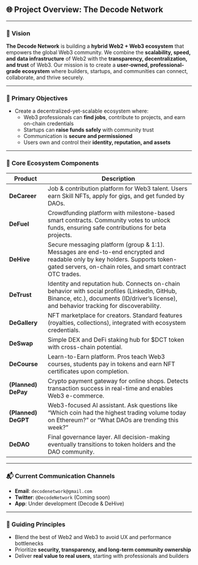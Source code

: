 
## 🌐 **Project Overview: The Decode Network**

---

### 🧭 **Vision**

**The Decode Network** is building a **hybrid Web2 + Web3 ecosystem** that empowers the global Web3 community. We combine the **scalability, speed, and data infrastructure** of Web2 with the **transparency, decentralization, and trust** of Web3. Our mission is to create a **user-owned, professional-grade ecosystem** where builders, startups, and communities can connect, collaborate, and thrive securely.

---

### 🎯 **Primary Objectives**

- Create a decentralized-yet-scalable ecosystem where:
  - Web3 professionals can **find jobs**, contribute to projects, and earn on-chain credentials
  - Startups can **raise funds safely** with community trust
  - Communication is **secure and permissioned**
  - Users own and control their **identity, reputation, and assets**

---

### 🧩 **Core Ecosystem Components**

| Product      | Description |
|--------------|-------------|
| **DeCareer** | Job & contribution platform for Web3 talent. Users earn Skill NFTs, apply for gigs, and get funded by DAOs. |
| **DeFuel**   | Crowdfunding platform with milestone-based smart contracts. Community votes to unlock funds, ensuring safe contributions for beta projects. |
| **DeHive**   | Secure messaging platform (group & 1:1). Messages are end-to-end encrypted and readable only by key holders. Supports token-gated servers, on-chain roles, and smart contract OTC trades. |
| **DeTrust**  | Identity and reputation hub. Connects on-chain behavior with social profiles (LinkedIn, GitHub, Binance, etc.), documents (ID/driver’s license), and behavior tracking for discoverability. |
| **DeGallery**| NFT marketplace for creators. Standard features (royalties, collections), integrated with ecosystem credentials. |
| **DeSwap**   | Simple DEX and DeFi staking hub for $DCT token with cross-chain potential. |
| **DeCourse** | Learn-to-Earn platform. Pros teach Web3 courses, students pay in tokens and earn NFT certificates upon completion. |
| **(Planned) DePay** | Crypto payment gateway for online shops. Detects transaction success in real-time and enables Web3 e-commerce. |
| **(Planned) DeGPT** | Web3-focused AI assistant. Ask questions like “Which coin had the highest trading volume today on Ethereum?” or “What DAOs are trending this week?” |
| **DeDAO**    | Final governance layer. All decision-making eventually transitions to token holders and the DAO community. |

---

### 📬 **Current Communication Channels**

- **Email**: `decodenetwork@gmail.com`
- **Twitter**: `@DecodeNetwork` (Coming soon)
- **App**: Under development (Decode & DeHive)

---

### 🧠 Guiding Principles

- Blend the best of Web2 and Web3 to avoid UX and performance bottlenecks
- Prioritize **security, transparency, and long-term community ownership**
- Deliver **real value to real users**, starting with professionals and builders
